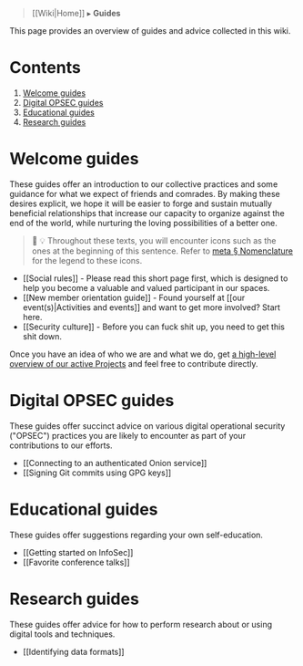 > [[Wiki|Home]] ▸ **Guides**

This page provides an overview of guides and advice collected in this wiki.

# Contents

1. [Welcome guides](#welcome-guides)
1. [Digital OPSEC guides](#digital-opsec-guides)
1. [Educational guides](#educational-guides)
1. [Research guides](#research-guides)

# Welcome guides

These guides offer an introduction to our collective practices and some guidance for what we expect of friends and comrades. By making these desires explicit, we hope it will be easier to forge and sustain mutually beneficial relationships that increase our capacity to organize against the end of the world, while nurturing the loving possibilities of a better one.

> 🔰 💡 Throughout these texts, you will encounter icons such as the ones at the beginning of this sentence. Refer to [meta § Nomenclature](https://github.com/AnarchoTechNYC/meta/blob/master/README.md#nomenclature) for the legend to these icons.

* [[Social rules]] - Please read this short page first, which is designed to help you become a valuable and valued participant in our spaces.
* [[New member orientation guide]] - Found yourself at [[our event(s)|Activities and events]] and want to get more involved? Start here.
* [[Security culture]] - Before you can fuck shit up, you need to get this shit down.

Once you have an idea of who we are and what we do, get [a high-level overview of our active Projects](https://github.com/AnarchoTechNYC/meta/projects) and feel free to contribute directly.

# Digital OPSEC guides

These guides offer succinct advice on various digital operational security ("OPSEC") practices you are likely to encounter as part of your contributions to our efforts.

* [[Connecting to an authenticated Onion service]]
* [[Signing Git commits using GPG keys]]

# Educational guides

These guides offer suggestions regarding your own self-education.

* [[Getting started on InfoSec]]
* [[Favorite conference talks]]

# Research guides

These guides offer advice for how to perform research about or using digital tools and techniques.

* [[Identifying data formats]]